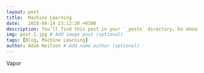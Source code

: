 ```yaml
---
layout: post
title:  Machine Learning
date:   2018-09-14 23:12:20 +0300
description: You’ll find this post in your `_posts` directory. Go ahead and edit it and re-build the site to see your changes. # Add post description (optional)
img: post-1.jpg # Add image post (optional)
tags: [Blog, Machine Learning]
author: Adam Neilson # Add name author (optional)
---
```

Vapor
